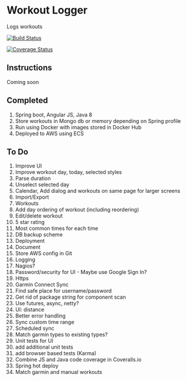 # Workout Logger
Logs workouts

[![Build Status](https://travis-ci.org/Weizilla/workout-logger.svg?branch=master)](https://travis-ci.org/Weizilla/workout-logger)

[![Coverage Status](https://coveralls.io/repos/Weizilla/workout-logger/badge.svg?branch=master&service=github)](https://coveralls.io/github/Weizilla/workout-logger?branch=master)

## Instructions
Coming soon

## Completed
1. Spring boot, Angular JS, Java 8
2. Store workouts in Mongo db or memory depending on Spring profile
3. Run using Docker with images stored in Docker Hub
4. Deployed to AWS using ECS 

## To Do
1. Improve UI
 1. Improve workout day, today, selected styles 
 2. Parse duration
 3. Unselect selected day
 4. Calendar, Add dialog and workouts on same page for larger screens
2. Import/Export
3. Workouts
 1. Add day ordering of workout (including reordering)
 2. Edit/delete workout
 3. 5 star rating
4. Most common times for each time
5. DB backup scheme
6. Deployment
 1. Document
 2. Store AWS config in Git
7. Logging
8. Nagios?
9. Password/security for UI - Maybe use Google Sign In?
10. Https
11. Garmin Connect Sync
 1. Find safe place for username/password
 2. Get rid of package string for component scan
 3. Use futures, async, netty?
 4. UI: distance
 5. Better error handling
 6. Sync custom time range
 7. Scheduled sync
 9. Match garmin types to existing types?
12. Unit tests for UI
 1. add additional unit tests
 2. add browser based tests (Karma)
14. Combine JS and Java code coverage in Coveralls.io
15. Spring hot deploy
16. Match garmin and manual workouts
